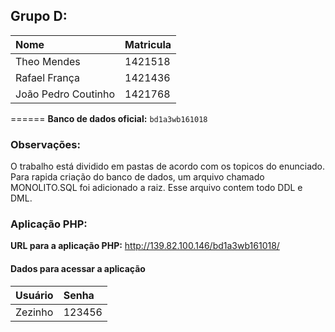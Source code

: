 ## Grupo D:
| Nome                | Matricula       |
| :-------------      | :-------------  |
| Theo Mendes         | 1421518         |
| Rafael França       | 1421436         |
| João Pedro Coutinho | 1421768         |
======
**Banco de dados oficial:** `bd1a3wb161018`


### Observações:
O trabalho está dividido em pastas de acordo com os topicos do enunciado.
Para rapida criação do banco de dados, um arquivo chamado MONOLITO.SQL foi adicionado a raiz.
Esse arquivo contem todo DDL e DML.


### Aplicação PHP:
**URL para a aplicação PHP:** http://139.82.100.146/bd1a3wb161018/
#### Dados para acessar a aplicação
| Usuário       | Senha          |
| :-------------| :------------- |
| Zezinho       | 123456         |
